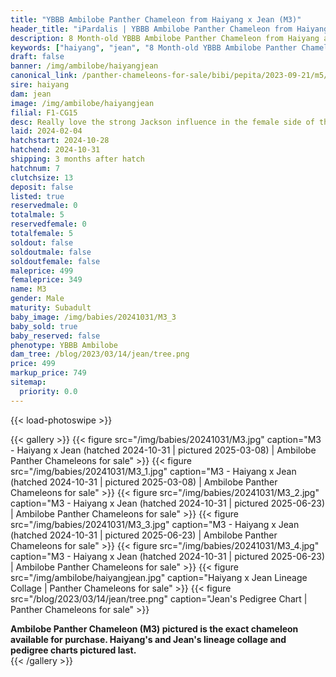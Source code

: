 ```yaml
---
title: "YBBB Ambilobe Panther Chameleon from Haiyang x Jean (M3)"
header_title: "iPardalis | YBBB Ambilobe Panther Chameleon from Haiyang x Jean | M3"
description: 8 Month-old YBBB Ambilobe Panther Chameleon from Haiyang and Jean. Really love the strong Jackson influence in the female side of this F1 group - great option for Jackson fans who also want some genetic diversity! We've included sire and dam dendrograms if available, but you can view our Haiyang or Jean breeder pages for more information.
keywords: ["haiyang", "jean", "8 Month-old YBBB Ambilobe Panther Chameleon", "baby chameleons for sale", "buy panther chameleon", "panther for sale", "ambilobe panther chameleons for sale", "ambilobe panther chameleon for sale"]
draft: false
banner: /img/ambilobe/haiyangjean
canonical_link: /panther-chameleons-for-sale/bibi/pepita/2023-09-21/m5/
sire: haiyang
dam: jean
image: /img/ambilobe/haiyangjean
filial: F1-CG15
desc: Really love the strong Jackson influence in the female side of this F1 group - great option for Jackson fans who also want some genetic diversity!
laid: 2024-02-04
hatchstart: 2024-10-28
hatchend: 2024-10-31
shipping: 3 months after hatch
hatchnum: 7
clutchsize: 13
deposit: false
listed: true
reservedmale: 0
totalmale: 5
reservedfemale: 0
totalfemale: 5
soldout: false
soldoutmale: false
soldoutfemale: false
maleprice: 499
femaleprice: 349
name: M3
gender: Male
maturity: Subadult
baby_image: /img/babies/20241031/M3_3
baby_sold: true
baby_reserved: false
phenotype: YBBB Ambilobe
dam_tree: /blog/2023/03/14/jean/tree.png
price: 499
markup_price: 749
sitemap: 
  priority: 0.0
---
```


{{< load-photoswipe >}}

{{< gallery >}}
  {{< figure src="/img/babies/20241031/M3.jpg" caption="M3 - Haiyang x Jean (hatched 2024-10-31 | pictured 2025-03-08) | Ambilobe Panther Chameleons for sale" >}}
  {{< figure src="/img/babies/20241031/M3_1.jpg" caption="M3 - Haiyang x Jean (hatched 2024-10-31 | pictured 2025-03-08) | Ambilobe Panther Chameleons for sale" >}}
  {{< figure src="/img/babies/20241031/M3_2.jpg" caption="M3 - Haiyang x Jean (hatched 2024-10-31 | pictured 2025-06-23) | Ambilobe Panther Chameleons for sale" >}}
  {{< figure src="/img/babies/20241031/M3_3.jpg" caption="M3 - Haiyang x Jean (hatched 2024-10-31 | pictured 2025-06-23) | Ambilobe Panther Chameleons for sale" >}}
  {{< figure src="/img/babies/20241031/M3_4.jpg" caption="M3 - Haiyang x Jean (hatched 2024-10-31 | pictured 2025-06-23) | Ambilobe Panther Chameleons for sale" >}}
  {{< figure src="/img/ambilobe/haiyangjean.jpg" caption="Haiyang x Jean Lineage Collage | Panther Chameleons for sale" >}}
  {{< figure src="/blog/2023/03/14/jean/tree.png" caption="Jean's Pedigree Chart | Panther Chameleons for sale" >}}
  <figcaption itemprop="description"><strong>Ambilobe Panther Chameleon (M3) pictured is the exact chameleon available for purchase. Haiyang's and Jean's lineage collage and pedigree charts pictured last.</strong></figcaption>
{{< /gallery >}}
